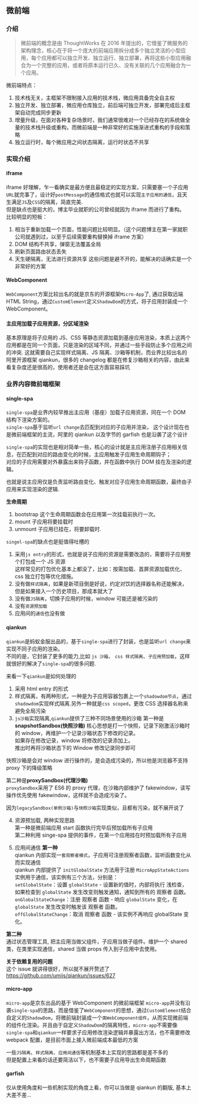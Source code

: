 ## 微前端

### 介绍

> 微前端的概念是由 ThoughtWorks 在 2016 年提出的，它借鉴了微服务的架构理念，核心在于将一个庞大的前端应用拆分成多个独立灵活的小型应用，每个应用都可以独立开发、独立运行、独立部署，再将这些小型应用融合为一个完整的应用，或者将原本运行已久、没有关联的几个应用融合为一个应用。

微前端特点：

1. 技术栈无关，主框架不限制接入应用的技术栈，微应用具备完全自主权
2. 独立开发、独立部署，微应用仓库独立，前后端可独立开发，部署完成后主框架自动完成同步更新
3. 增量升级，在面对各种复杂场景时，我们通常很难对一个已经存在的系统做全量的技术栈升级或重构，而微前端是一种非常好的实施渐进式重构的手段和策略
4. 独立运行时，每个微应用之间状态隔离，运行时状态不共享

### 实现介绍

#### iframe

iframe 好理解，乍一看确实是最方便且最稳定的实现方案，只需要塞一个子应用`URL`就完事了，设计好`postMessage`的通信格式也就可以实现`主子应用的通信`，且天生满足`JS`及`CSS`的隔离，简直完美.  
但是缺点也是挺大的，博主毕业就职的公司曾经就因为 iframe 而进行了重构。  
比较明显的短板：

1. 相当于重新加载一个页面，性能问题比较明显。（这个问题博主在第一家就职公司就遇到过，以至于后续需要重构替换掉 iframe 方案）
2. DOM 结构不共享，弹窗无法覆盖全局
3. 刷新页面路由状态丢失
4. 天生硬隔离，无法进行资源共享
   这些问题是避不开的，能解决的话确实是一个非常好的方案

#### WebComponent

`WebComponent`方案比较出名的就是京东的开源框架`Micro-App`了, 通过获取远端 HTML String，通过`CustomElement`定义`ShadowDom`的方式，将子应用封装成一个 WebComponent。

#### 主应用加载子应用资源，分区域渲染

基本原理是将子应用的 JS、CSS 等静态资源加载到基座应用渲染，本质上这两个应用都是在同一个页面，只是渲染的区域不同，并通过一些手段防止多个应用之间的冲突.
这就需要自己实现样式隔离、JS 隔离、沙箱等机制，而业界比较出名的阿里开源框架 qiankun，很多的 changelog 都是在修复沙箱相关的内容，由此来看复杂度还是很高的，使用者还是会在这方面容易踩坑

### 业界内容微前端框架

#### single-spa

`single-spa`是业界内较早推出主应用（基座）加载子应用资源，同在一个 DOM 结构下渲染方案的。  
`single-spa`基于监听`url change`去匹配到对应的子应用并渲染， 这个设计现在也是微前端框架的主流，阿里的 qiankun 以及字节的 garfish 也是沿袭了这个设计

`single-spa`的实现也是相对简单一些，核心的设计就是主应用注册子应用相关信息，在匹配到对应的路由变化的时候，主应用触发子应用生命周期钩子；  
对应的子应用需要对外暴露出来钩子函数，并在函数中执行 DOM 挂在及渲染的逻辑。

也就是说主应用仅是负责监听路由变化、触发对应子应用生命周期函数，最终由子应用来实现渲染的逻辑.

**生命周期**

1. bootstrap 这个生命周期函数会在应用第一次挂载前执行一次。
2. mount 子应用将要挂载时
3. unmount 子应用已挂在，将要卸载时.

`singel-spa`的缺点也是挺值得吐槽的

1. 采用`js entry`的形式，也就是说子应用的资源是需要改造的，需要将子应用整个打包成一个 JS 资源  
   这样常见的打包优化基本上都没了，比如：按需加载、首屏资源加载优化、css 独立打包等优化措施。
2. 没有做`样式隔离`，如果是新项目倒是好说，约定对饮的选择器名称还能解决，但是如果接入一个历史项目，那成本就大了
3. 没有做`JS隔离`，切换子应用的时候，window 可能还是被污染的
4. 没有`资源预加载`
5. 应用间的`通信`也没有做

#### qiankun

`qiankun`是蚂蚁金服出品的，基于`single-spa`进行了封装，也是监听`url change`来实现不同子应用的渲染。  
不同的是，它封装了更多的能力,比如 `js 沙箱`、 `css 样式隔离`、`子应用预加载`，这样就很好的解决了`single-spa`的很多问题.

来看一下`qiankun`是如何处理的

1. 采用 html entry 的形式
2. 样式隔离，有两种形式，一种是为子应用容器包裹上一个`shadowdom节点`，通过`shadowdom`实现样式隔离.另外一种就是`css scoped`，更改 CSS 选择器名称来避免全局污染
3. `js沙箱`实现隔离,`qiankun`提供了三种不同场景使用的沙箱
   第一种是**snapshotSandbox(快照沙箱)**
   核心思想是打一个快照，记录下刚激活沙箱时的 window，再维护一个记录沙箱状态下修改的记录。  
   如果存在修改记录，window 将修改的记录添加上。  
   推出时再将沙箱状态下的 Window 修改记录同步即可

快照沙箱是会对 window 进行操作的，是会造成污染的，所以他是浏览器不支持 proxy 下的降级策略

第二种是**proxySandbox(代理沙箱)**  
`proxySandbox`采用了 ES6 的 proxy 代理，在沙箱内部维护了 fakewindow，读写操作优先使用 fakewindow，这样就不会造成污染了。

因为`legacySandbox(单例沙箱)`与`快照沙箱`实现类似，且都有污染，就不展开说了

4. 资源预加载, 两种实现思路  
   第一种是微前端应用 start 函数执行完毕后预加载所有子应用  
   第二种利用 singe-spa 提供的事件，在第一个应用挂在时预加载所有子应用

5. 应用间通信
   **第一种**  
   qiankun 内部实现一`套观察者模式`，子应用可注册观察者函数，监听函数变化从而实现通信  
   qiankun 内部提供了 `initGlobalState` 方法用于注册 `MicroAppStateActions` 实例用于通信，该实例有三个方法，分别是：  
   `setGlobalState`：设置 `globalState` - 设置新的值时，内部将执行 浅检查，如果检查到 `globalState` 发生改变则触发通知，通知到所有的 观察者 函数。  
   `onGlobalStateChange`：注册 观察者 函数 - 响应 `globalState` 变化，在 `globalState` 发生改变时触发该 观察者 函数。  
   `offGlobalStateChange`：取消 观察者 函数 - 该实例不再响应 globalState 变化。

**第二种**  
通过状态管理工具, 把主应用当做父组件，子应用当做子组件。维护一个 shared 类，在类里实现通信，shared 当做 props 传入到子应用中去使用。

**关于依赖复用的问题**  
这个 issue 就讲得很好，所以就不展开赘述了  
https://github.com/umijs/qiankun/issues/627

#### micro-app

`micro-app`是京东出品的基于 WebComponent 的微前端框架
`micro-app`并没有沿袭`single-spa`的思路，而是借鉴了`WebComponent`的思想，通过`CustomElement`结合自定义的`ShadowDom`，将微前端封装成一个`类WebComponent组件`，从而实现微前端的组件化渲染。并且由于自定义`ShadowDom`的隔离特性，`micro-app`不需要像`single-spa`和`qiankun`一样要求子应用修改渲染逻辑并暴露出方法，也不需要修改 webpack 配置，是目前市面上接入微前端成本最低的方案

一些`JS隔离`、`样式隔离`、`应用间通信`等机制基本上实现的思路都是差不多的  
但是配置上来看的话还要简洁以下，也不需要子应用导出生命周期函数

#### garfish

仅从使用角度和一些机制实现的角度上看，你可以当做是 qiankun 的翻版, 基本上大差不差...
